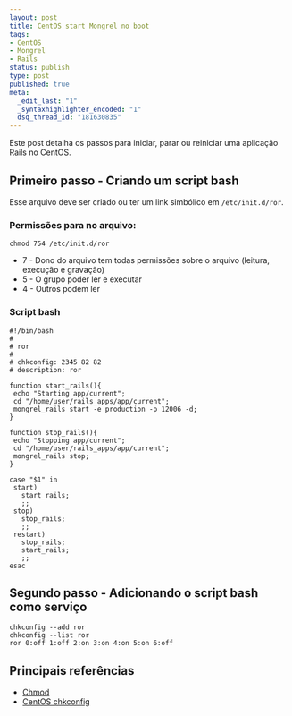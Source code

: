 ```yaml
--- 
layout: post
title: CentOS start Mongrel no boot
tags: 
- CentOS
- Mongrel
- Rails
status: publish
type: post
published: true
meta: 
  _edit_last: "1"
  _syntaxhighlighter_encoded: "1"
  dsq_thread_id: "181630835"
---
```


Este post detalha os passos para iniciar, parar ou reiniciar uma aplicação Rails no CentOS.

## Primeiro passo - Criando um script bash

Esse arquivo deve ser criado ou ter um link simbólico em `/etc/init.d/ror`.

### Permissões para no arquivo:

    chmod 754 /etc/init.d/ror

* 7 - Dono do arquivo tem todas permissões sobre o arquivo (leitura, execução e gravação)
* 5 - O grupo poder ler e executar
* 4 - Outros podem ler

### Script bash

    #!/bin/bash
    #
    # ror
    #
    # chkconfig: 2345 82 82
    # description: ror
    
    function start_rails(){
     echo "Starting app/current";
     cd "/home/user/rails_apps/app/current";
     mongrel_rails start -e production -p 12006 -d;
    }
    
    function stop_rails(){
     echo "Stopping app/current";
     cd "/home/user/rails_apps/app/current";
     mongrel_rails stop;
    }
    
    case "$1" in
     start)
       start_rails;
       ;;
     stop)
       stop_rails;
       ;;
     restart)
       stop_rails;
       start_rails;
       ;;
    esac

## Segundo passo - Adicionando o script bash como serviço

    chkconfig --add ror
    chkconfig --list ror
    ror 0:off 1:off 2:on 3:on 4:on 5:on 6:off

## Principais referências

* [Chmod](http://pt.wikipedia.org/wiki/Chmod)
* [CentOS chkconfig](http://www.centos.org/docs/5/html/Deployment_Guide-en-US/s1-services-chkconfig.html)
